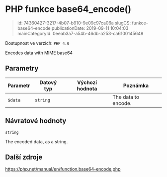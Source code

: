 PHP funkce base64_encode()
================================

> id: 74360427-3217-4b07-b910-9e09c97ca06a
> slugCS: funkce-base64-encode
> publicationDate: 2019-09-11 10:04:03
> mainCategoryId: 0eeab3a7-a54b-46db-a253-ca6100145648

Dostupnost ve verzích: `PHP 4.0`

Encodes data with MIME base64


Parametry
--------------

| Parametr | Datový typ | Výchozí hodnota | Poznámka |
|-----|-----|-----|-----|
| `$data` | `string` |  | The data to encode. |


Návratové hodnoty
----------------

`string`

The encoded data, as a string.

Další zdroje
------------

https://php.net/manual/en/function.base64-encode.php
